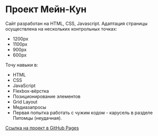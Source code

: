 # Проект Мейн-Кун

Сайт разработан на HTML, CSS, Javascript. 
Адаптация страницы осуществлена на нескольких контрольных точках:

* 1200px
* 1100px
* 900px
* 600px

Точу навыки в:
* HTML
* CSS
* JavaScript
* Flexbox-вёрстка
* Позиционирование элементов
* Grid Layout
* Медиазапросы
* Первая попытка работать с чужим кодом - карусель в разделе Питомцы (неудачная).

[Ссылка на проект в GitHub Pages](https://bibaweb.github.io/maincoon/)